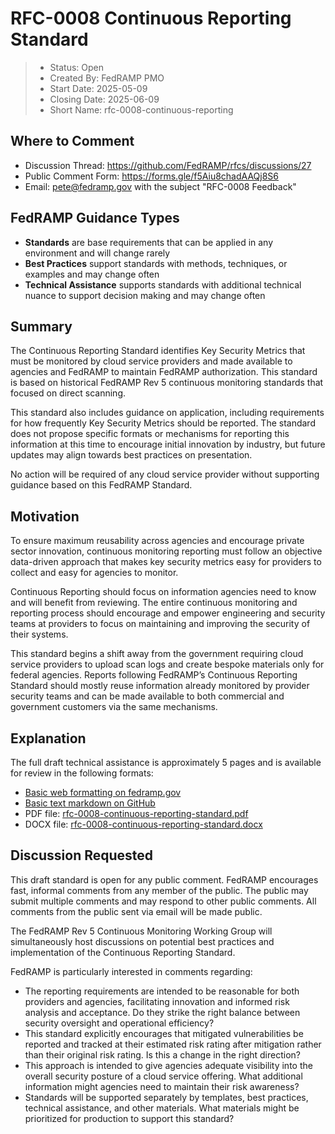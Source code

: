 # RFC-0008 Continuous Reporting Standard

> - Status: Open
> - Created By: FedRAMP PMO
> - Start Date: 2025-05-09
> - Closing Date: 2025-06-09
> - Short Name: rfc-0008-continuous-reporting

## Where to Comment

- Discussion Thread: https://github.com/FedRAMP/rfcs/discussions/27
- Public Comment Form: https://forms.gle/f5Aiu8chadAAQj8S6
- Email: pete@fedramp.gov with the subject "RFC-0008 Feedback"

## FedRAMP Guidance Types

- **Standards** are base requirements that can be applied in any environment and will change rarely
- **Best Practices** support standards with methods, techniques, or examples and may change often
- **Technical Assistance** supports standards with additional technical nuance to support decision making and may change often

## Summary

The Continuous Reporting Standard identifies Key Security Metrics that must be monitored by cloud service providers and made available to agencies and FedRAMP to maintain FedRAMP authorization. This standard is based on historical FedRAMP Rev 5 continuous monitoring standards that focused on direct scanning.

This standard also includes guidance on application, including requirements for how frequently Key Security Metrics should be reported. The standard does not propose specific formats or mechanisms for reporting this information at this time to encourage initial innovation by industry, but future updates may align towards best practices on presentation.

No action will be required of any cloud service provider without supporting guidance based on this FedRAMP Standard.

## Motivation

To ensure maximum reusability across agencies and encourage private sector innovation, continuous monitoring reporting must follow an objective data-driven approach that makes key security metrics easy for providers to collect and easy for agencies to monitor. 

Continuous Reporting should focus on information agencies need to know and will benefit from reviewing. The entire continuous monitoring and reporting process should encourage and empower engineering and security teams at providers to focus on maintaining and improving the security of their systems.

This standard begins a shift away from the government requiring cloud service providers to upload scan logs and create bespoke materials only for federal agencies. Reports following FedRAMP’s Continuous Reporting Standard should mostly reuse information already monitored by provider security teams and can be made available to both commercial and government customers via the same mechanisms.

## Explanation

The full draft technical assistance is approximately 5 pages and is available for review in the following formats:

- [Basic web formatting on fedramp.gov](https://fedramp.gov/updates/rfcs/0008)
- [Basic text markdown on GitHub](https://github.com/FedRAMP/rfcs/discussions/27)
- PDF file: [rfc-0008-continuous-reporting-standard.pdf](https://github.com/FedRAMP/rfcs/raw/main/rfc/assets/0008-continuous-reporting-standard.pdf)
- DOCX file: [rfc-0008-continuous-reporting-standard.docx](https://github.com/FedRAMP/rfcs/raw/main/rfc/assets/0008-continuous-reporting-standard.docx)

## Discussion Requested

This draft standard is open for any public comment. FedRAMP encourages fast, informal comments from any member of the public. The public may submit multiple comments and may respond to other public comments. All comments from the public sent via email will be made public.

The FedRAMP Rev 5 Continuous Monitoring Working Group will simultaneously host discussions on potential best practices and implementation of the Continuous Reporting Standard.

FedRAMP is particularly interested in comments regarding:

- The reporting requirements are intended to be reasonable for both providers and agencies, facilitating innovation and informed risk analysis and acceptance. Do they strike the right balance between security oversight and operational efficiency?
- This standard explicitly encourages that mitigated vulnerabilities be reported and tracked at their estimated risk rating after mitigation rather than their original risk rating. Is this a change in the right direction?
- This approach is intended to give agencies adequate visibility into the overall security posture of a cloud service offering. What additional information might agencies need to maintain their risk awareness?
- Standards will be supported separately by templates, best practices, technical assistance, and other materials. What materials might be prioritized for production to support this standard?


